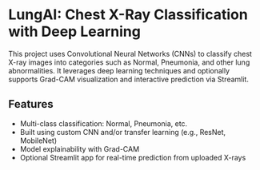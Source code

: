 # LungAI: Chest X-Ray Classification with Deep Learning 

This project uses Convolutional Neural Networks (CNNs) to classify chest X-ray images into categories such as Normal, Pneumonia, and other lung abnormalities. It leverages deep learning techniques and optionally supports Grad-CAM visualization and interactive prediction via Streamlit.

## Features
- Multi-class classification: Normal, Pneumonia, etc.
- Built using custom CNN and/or transfer learning (e.g., ResNet, MobileNet)
- Model explainability with Grad-CAM
- Optional Streamlit app for real-time prediction from uploaded X-rays
